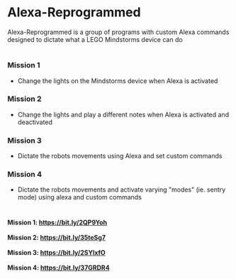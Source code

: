# Alexa-Reprogrammed 

Alexa-Reprogrammed is a group of programs with custom Alexa commands designed to dictate what a LEGO Mindstorms device can do

#

### Mission 1
* Change the lights on the Mindstorms device when Alexa is activated

### Mission 2
* Change the lights and play a different notes when Alexa is activated and deactivated

### Mission 3
* Dictate the robots movements using Alexa and set custom commands

### Mission 4
* Dictate the robots movements and activate varying "modes" (ie. sentry mode) using alexa and custom commands

#

<p>
  <b>Mission 1: <b/><a href = "Mission 1">https://bit.ly/2QP9Yoh</a>
  <br><br>
  <b>Mission 2: <b/><a href = "Mission 2">https://bit.ly/35teSg7</a>
  <br><br>
  <b>Mission 3: <b/><a href = "Mission 3">https://bit.ly/2SYlxfO</a>
  <br><br>
  <b>Mission 4: <b/><a href = "Mission 4">https://bit.ly/37GRDR4</a>
</p>
